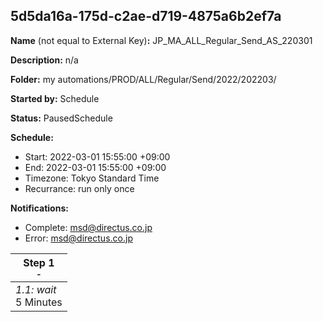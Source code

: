 ## 5d5da16a-175d-c2ae-d719-4875a6b2ef7a

**Name** (not equal to External Key)**:** JP_MA_ALL_Regular_Send_AS_220301

**Description:** n/a

**Folder:** my automations/PROD/ALL/Regular/Send/2022/202203/

**Started by:** Schedule

**Status:** PausedSchedule

**Schedule:**

* Start: 2022-03-01 15:55:00 +09:00
* End: 2022-03-01 15:55:00 +09:00
* Timezone: Tokyo Standard Time
* Recurrance: run only once

**Notifications:**

* Complete: msd@directus.co.jp
* Error: msd@directus.co.jp

| Step 1<br>_<small>-</small>_ |
| --- |
| _1.1: wait_<br>5 Minutes |
